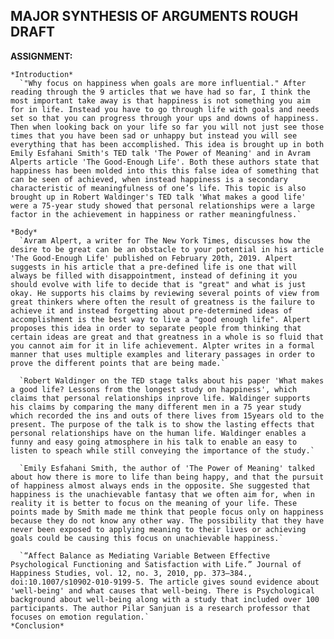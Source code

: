 ## MAJOR SYNTHESIS OF ARGUMENTS ROUGH DRAFT

  __ASSIGNMENT:__

    *Introduction*
      `"Why focus on happiness when goals are more influential." After reading through the 9 articles that we have had so far, I think the most important take away is that happiness is not something you aim for in life. Instead you have to go through life with goals and needs set so that you can progress through your ups and downs of happiness. Then when looking back on your life so far you will not just see those times that you have been sad or unhappy but instead you will see everything that has been accomplished. This idea is brought up in both Emily Esfahani Smith's TED talk 'The Power of Meaning' and in Avram Alperts article 'The Good-Enough Life'. Both these authors state that happiness has been molded into this this false idea of something that can be seen of achieved, when instead happiness is a secondary characteristic of meaningfulness of one’s life. This topic is also brought up in Robert Waldinger's TED talk 'What makes a good life' were a 75-year study showed that personal relationships were a large factor in the achievement in happiness or rather meaningfulness.`

    *Body*
      `Avram Alpert, a writer for The New York Times, discusses how the desire to be great can be an obstacle to your potential in his article 'The Good-Enough Life' published on February 20th, 2019. Alpert suggests in his article that a pre-defined life is one that will always be filled with disappointment, instead of defining it you should evolve with life to decide that is "great" and what is just okay. He supports his claims by reviewing several points of view from great thinkers where often the result of greatness is the failure to achieve it and instead forgetting about pre-determined ideas of accomplishment is the best way to live a "good enough life". Alpert proposes this idea in order to separate people from thinking that certain ideas are great and that greatness in a whole is so fluid that you cannot aim for it in life achievement. Alpter writes in a formal manner that uses multiple examples and literary passages in order to prove the different points that are being made.`

      `Robert Waldinger on the TED stage talks about his paper 'What makes a good life? Lessons from the longest study on happiness', which claims that personal relationships inprove life. Waldinger supports his claims by comparing the many different men in a 75 year study which recorded the ins and outs of there lives from 15years old to the present. The purpose of the talk is to show the lasting effects that personal relationships have on the human life. Waldinger enables a funny and easy going atmosphere in his talk to enable an easy to listen to speach while still conveying the importance of the study.`

      `Emily Esfahani Smith, the author of 'The Power of Meaning' talked about how there is more to life than being happy, and that the pursuit of happiness almost always ends in the opposite. She suggested that happiness is the unachievable fantasy that we often aim for, when in reality it is better to focus on the meaning of your life. These points made by Smith made me think that people focus only on happiness because they do not know any other way. The possibility that they have never been exposed to applying meaning to their lives or achieving goals could be causing this focus on unachievable happiness.`

      `“Affect Balance as Mediating Variable Between Effective Psychological Functioning and Satisfaction with Life.” Journal of Happiness Studies, vol. 12, no. 3, 2010, pp. 373–384., doi:10.1007/s10902-010-9199-5. The article gives sound evidence about 'well-being' and what causes that well-being. There is Psychological background about well-being along with a study that included over 100 participants. The author Pilar Sanjuan is a research professor that focuses on emotion regulation.`
    *Conclusion*

